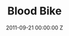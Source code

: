 ---
title: Blood Bike
date: 2011-09-21 00:00:00 Z
tags:
- home
position: 1
client: Honda
agency:  Wieden & Kennedy London
image: "/uploads/honda-blood-bike.jpg"
video: 283454288
production-company:
dop: Martin Hill
producer:
awards:
layout: project
---
